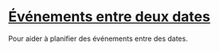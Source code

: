 # [Événements entre deux dates][repo]

Pour aider à planifier des événements entre des dates.

[repo]: https://github.com/renoirb/evenements-entre-deux-dates/
